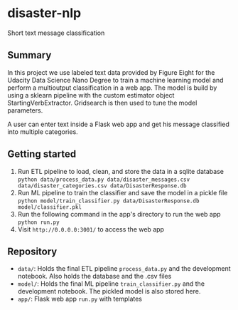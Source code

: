 # disaster-nlp

Short text message classification

## Summary

In this project we use labeled text data provided by Figure Eight for the Udacity Data Science Nano Degree to train a machine learning model and perform a multioutput classification in a web app. The model is build by using a sklearn pipeline with the custom estimator object StartingVerbExtractor. Gridsearch is then used to tune the model parameters.

A user can enter text inside a Flask web app and get his message classified into multiple categories.

## Getting started

1. Run ETL pipeline to load, clean, and store the data in a sqlite database
	`python data/process_data.py data/disaster_messages.csv data/disaster_categories.csv data/DisasterResponse.db`
2. Run ML pipeline to train the classifier and save the model in a pickle file
	`python model/train_classifier.py data/DisasterResponse.db model/classifier.pkl`
3. Run the following command in the app's directory to run the web app
	`python run.py`
4. Visit `http://0.0.0.0:3001/` to access the web app

## Repository

* `data/`: Holds the final ETL pipeline `process_data.py` and the development notebook. Also holds the database and the .csv files
* `model/`: Holds the final ML pipeline `train_classifier.py` and the development notebook. The pickled model is also stored here.
* `app/`: Flask web app `run.py` with templates
